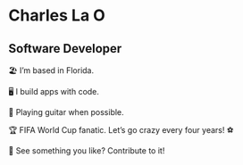 Charles La O
================================

## Software Developer

🏖️    I’m based in Florida. 

🖥️    I build apps with code.

🎸    Playing guitar when possible. 

🏆    FIFA World Cup fanatic. Let’s go crazy every four years! ⚽

🙏    See something you like? Contribute to it!
